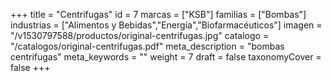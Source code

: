 +++
title = "Centrifugas"
id = 7
marcas = ["KSB"]
familias = ["Bombas"]
industrias = ["Alimentos y Bebidas","Energía","Biofarmacéuticos"]
imagen = "/v1530797588/productos/original-centrifugas.jpg"
catalogo = "/catalogos/original-centrifugas.pdf"
meta_description = "bombas centrifugas"
meta_keywords = ""
weight = 7
draft = false
taxonomyCover = false
+++

